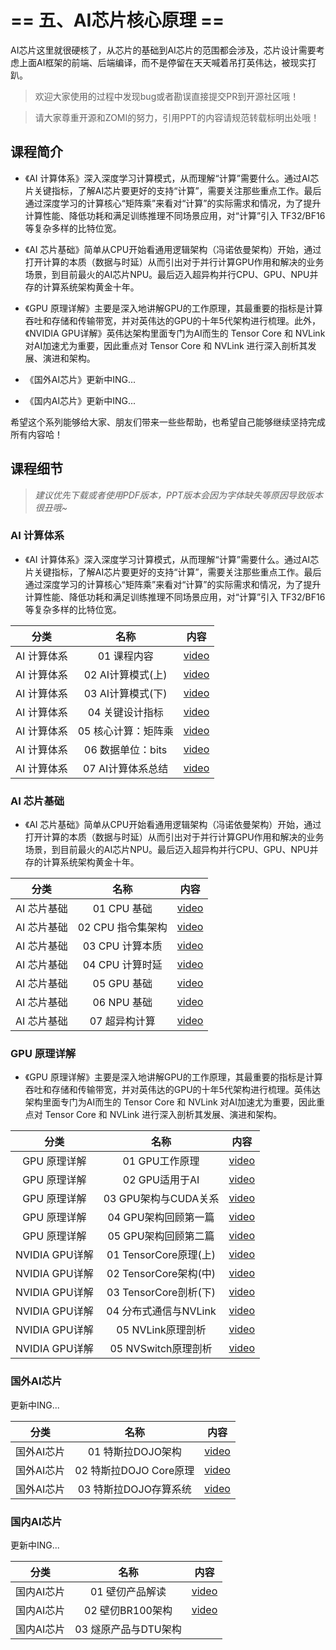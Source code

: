 <!--Copyright © ZOMI 适用于[License](https://github.com/chenzomi12/DeepLearningSystem)版权许可-->

# == 五、AI芯片核心原理 ==

AI芯片这里就很硬核了，从芯片的基础到AI芯片的范围都会涉及，芯片设计需要考虑上面AI框架的前端、后端编译，而不是停留在天天喊着吊打英伟达，被现实打趴。

> 欢迎大家使用的过程中发现bug或者勘误直接提交PR到开源社区哦！

> 请大家尊重开源和ZOMI的努力，引用PPT的内容请规范转载标明出处哦！

## 课程简介

- 《AI 计算体系》深入深度学习计算模式，从而理解“计算”需要什么。通过AI芯片关键指标，了解AI芯片要更好的支持“计算”，需要关注那些重点工作。最后通过深度学习的计算核心“矩阵乘”来看对“计算”的实际需求和情况，为了提升计算性能、降低功耗和满足训练推理不同场景应用，对“计算”引入 TF32/BF16 等复杂多样的比特位宽。

- 《AI 芯片基础》简单从CPU开始看通用逻辑架构（冯诺依曼架构）开始，通过打开计算的本质（数据与时延）从而引出对于并行计算GPU作用和解决的业务场景，到目前最火的AI芯片NPU。最后迈入超异构并行CPU、GPU、NPU并存的计算系统架构黄金十年。

- 《GPU 原理详解》主要是深入地讲解GPU的工作原理，其最重要的指标是计算吞吐和存储和传输带宽，并对英伟达的GPU的十年5代架构进行梳理。此外，《NVIDIA GPU详解》英伟达架构里面专门为AI而生的 Tensor Core 和 NVLink 对AI加速尤为重要，因此重点对 Tensor Core 和 NVLink 进行深入剖析其发展、演进和架构。

- 《国外AI芯片》更新中ING...

- 《国内AI芯片》更新中ING...

希望这个系列能够给大家、朋友们带来一些些帮助，也希望自己能够继续坚持完成所有内容哈！

## 课程细节

> *建议优先下载或者使用PDF版本，PPT版本会因为字体缺失等原因导致版本很丑哦~*

### AI 计算体系

- 《AI 计算体系》深入深度学习计算模式，从而理解“计算”需要什么。通过AI芯片关键指标，了解AI芯片要更好的支持“计算”，需要关注那些重点工作。最后通过深度学习的计算核心“矩阵乘”来看对“计算”的实际需求和情况，为了提升计算性能、降低功耗和满足训练推理不同场景应用，对“计算”引入 TF32/BF16 等复杂多样的比特位宽。

| 分类   | 名称               | 内容                                                                                                   |
|:-:|:-:|:-:|
| AI 计算体系  | 01 课程内容            | [video](https://www.bilibili.com/video/BV1DX4y1D7PC/)        |
| AI 计算体系  | 02 AI计算模式(上)       |[video](https://www.bilibili.com/video/BV17x4y1T7Cn/)     |
| AI 计算体系  | 03 AI计算模式(下)       |[video](https://www.bilibili.com/video/BV1754y1M78X/) |
| AI 计算体系  | 04 关键设计指标          |[video](https://www.bilibili.com/video/BV1qL411o7S9/)         |
| AI 计算体系  | 05 核心计算：矩阵乘        |[video](https://www.bilibili.com/video/BV1ak4y1h7mp/)          |
| AI 计算体系  | 06 数据单位：bits       |[video](https://www.bilibili.com/video/BV1WT411k724/)       |
| AI 计算体系  | 07 AI计算体系总结        |[video](https://www.bilibili.com/video/BV1j54y1T7ii/)         |

### AI 芯片基础

- 《AI 芯片基础》简单从CPU开始看通用逻辑架构（冯诺依曼架构）开始，通过打开计算的本质（数据与时延）从而引出对于并行计算GPU作用和解决的业务场景，到目前最火的AI芯片NPU。最后迈入超异构并行CPU、GPU、NPU并存的计算系统架构黄金十年。

| 分类   | 名称               | 内容                                                                                                   |
|:-:|:-:|:-:|
| AI 芯片基础  | 01 CPU 基础          |[video](https://www.bilibili.com/video/BV1tv4y1V72f/)          |
| AI 芯片基础  | 02 CPU 指令集架构       |[video](https://www.bilibili.com/video/BV1ro4y1W7xN/)           |
| AI 芯片基础  | 03 CPU 计算本质        |[video](https://www.bilibili.com/video/BV17X4y1k7eF/)          |
| AI 芯片基础  | 04 CPU 计算时延        |[video](https://www.bilibili.com/video/BV1Qk4y1i7GT/)       |
| AI 芯片基础  | 05 GPU 基础          |[video](https://www.bilibili.com/video/BV1sM411T72Q/)               |
| AI 芯片基础  | 06 NPU 基础          | [video](https://www.bilibili.com/video/BV1Rk4y1e77n/)              |
| AI 芯片基础  | 07 超异构计算           |[video](https://www.bilibili.com/video/BV1YM4y117VK)             |

### GPU 原理详解

- 《GPU 原理详解》主要是深入地讲解GPU的工作原理，其最重要的指标是计算吞吐和存储和传输带宽，并对英伟达的GPU的十年5代架构进行梳理。英伟达架构里面专门为AI而生的 Tensor Core 和 NVLink 对AI加速尤为重要，因此重点对 Tensor Core 和 NVLink 进行深入剖析其发展、演进和架构。

| 分类   | 名称               | 内容                                                                                                   |
|:-:|:-:|:-:|
| GPU 原理详解 | 01 GPU工作原理         |[video](https://www.bilibili.com/video/BV1bm4y1m7Ki/)              |
| GPU 原理详解 | 02 GPU适用于AI        |[video](https://www.bilibili.com/video/BV1Ms4y1N7RL/)          |
| GPU 原理详解 | 03 GPU架构与CUDA关系    |[video](https://www.bilibili.com/video/BV1Kk4y1Y7op/)       |
| GPU 原理详解 | 04 GPU架构回顾第一篇      |[video](https://www.bilibili.com/video/BV1x24y1F7kY/)              |
| GPU 原理详解 | 05 GPU架构回顾第二篇      |[video](https://www.bilibili.com/video/BV1mm4y1C7fg/)             |
| NVIDIA GPU详解 | 01 TensorCore原理(上) |[video](https://www.bilibili.com/video/BV1aL411a71w/)         |
| NVIDIA GPU详解 | 02 TensorCore架构(中) |[video](https://www.bilibili.com/video/BV1pL41187FH/)       |
| NVIDIA GPU详解 | 03 TensorCore剖析(下) |[video](https://www.bilibili.com/video/BV1oh4y1J7B4/)          |
| NVIDIA GPU详解 | 04 分布式通信与NVLink    |[video](https://www.bilibili.com/video/BV1cV4y1r7Rz/)     |
| NVIDIA GPU详解 | 05 NVLink原理剖析      |[video](https://www.bilibili.com/video/BV1uP411X7Dr/)      |
| NVIDIA GPU详解 | 05 NVSwitch原理剖析    |[video](https://www.bilibili.com/video/BV1uM4y1n7qd/)    |

### 国外AI芯片

更新中ING...

| 分类   | 名称               | 内容                                                                                                   |
|:-:|:-:|:-:|
| 国外AI芯片 | 01 特斯拉DOJO架构       |[video](https://www.bilibili.com/video/BV1Ro4y1M7n8/)              |
| 国外AI芯片 | 02 特斯拉DOJO Core原理  |[video](https://www.bilibili.com/video/BV17o4y1N7Yn/)            |
| 国外AI芯片 | 03 特斯拉DOJO存算系统     |[video](https://www.bilibili.com/video/BV1Ez4y1e7zo/)            |

### 国内AI芯片

更新中ING...

| 分类   | 名称               | 内容                                                                                                   |
|:-:|:-:|:-:|
| 国内AI芯片 | 01 壁仞产品解读          |[video](https://www.bilibili.com/video/BV1QW4y1S75Y/)           |
| 国内AI芯片 | 02 壁仞BR100架构       |[video](https://www.bilibili.com/video/BV1G14y1275T/)          |
| 国内AI芯片 | 03 燧原产品与DTU架构       |         |

